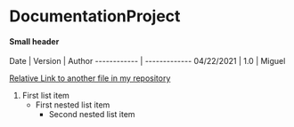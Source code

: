 # DocumentationProject
#### Small header

Date | Version | Author
------------ | -------------
04/22/2021 | 1.0 | Miguel

[Relative Link to another file in my repository](docs/CONTRIBUTING.md)

1. First list item
   - First nested list item
     - Second nested list item
